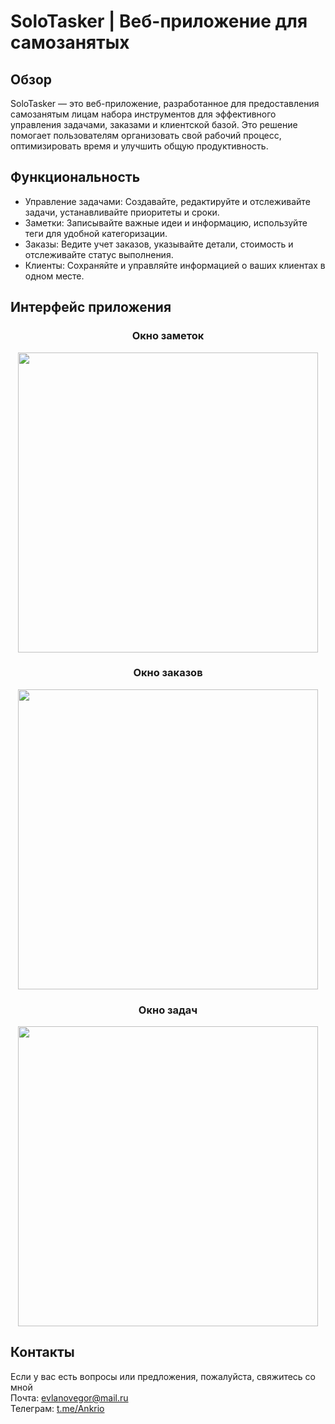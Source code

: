 
# SoloTasker | Веб-приложение для самозанятых

## Обзор

SoloTasker — это веб-приложение, разработанное для предоставления самозанятым лицам набора инструментов для эффективного управления задачами, заказами и клиентской базой. Это решение помогает пользователям организовать свой рабочий процесс, оптимизировать время и улучшить общую продуктивность.

## Функциональность

- Управление задачами: Создавайте, редактируйте и отслеживайте задачи, устанавливайте приоритеты и сроки.
- Заметки: Записывайте важные идеи и информацию, используйте теги для удобной категоризации.
- Заказы: Ведите учет заказов, указывайте детали, стоимость и отслеживайте статус выполнения.
- Клиенты: Сохраняйте и управляйте информацией о ваших клиентах в одном месте.

## Интерфейс приложения


### <div align="center">Окно заметок</div>
<div align="center">
<img src="https://github.com/Ankriy/TaskFlow/assets/91745970/f281db8a-c886-4ab6-bb8d-bfdd0708d63e" style="height:auto; width:50vw;"></img>
</div>

### <div align="center">Окно заказов</div>
<div align="center">
<img src="https://github.com/Ankriy/TaskFlow/assets/91745970/9317ab8f-a7e5-4924-8a27-cc5ca8001258" style="height:auto; width:50vw;"></img>
</div>

### <div align="center">Окно задач</div>
<div align="center">
<img src="https://github.com/Ankriy/TaskFlow/assets/91745970/035baf80-8069-4884-ba14-acc9c46409cd" style="height:auto; width:50vw;"></img>
</div>

## Контакты
Если у вас есть вопросы или предложения, пожалуйста, свяжитесь со мной <br>
Почта: evlanovegor@mail.ru <br>
Телеграм: [t.me/Ankrio](https://t.me/Ankrio)


